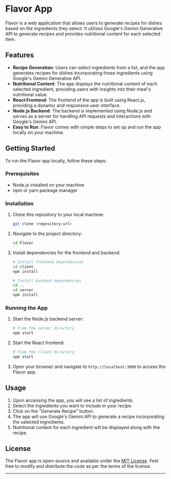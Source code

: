# Flavor App

Flavor is a web application that allows users to generate recipes for dishes based on the ingredients they select. It utilizes Google's Gemini Generative API to generate recipes and provides nutritional content for each selected item.

## Features

- **Recipe Generation**: Users can select ingredients from a list, and the app generates recipes for dishes incorporating those ingredients using Google's Gemini Generative API.
- **Nutritional Content**: The app displays the nutritional content of each selected ingredient, providing users with insights into their meal's nutritional value.
- **React Frontend**: The frontend of the app is built using React.js, providing a dynamic and responsive user interface.
- **Node.js Backend**: The backend is implemented using Node.js and serves as a server for handling API requests and interactions with Google's Gemini API.
- **Easy to Run**: Flavor comes with simple steps to set up and run the app locally on your machine.

## Getting Started

To run the Flavor app locally, follow these steps:

### Prerequisites

- Node.js installed on your machine
- npm or yarn package manager

### Installation

1. Clone this repository to your local machine:

   ```bash
   git clone <repository-url>
   ```

2. Navigate to the project directory:

   ```bash
   cd Flavor
   ```

3. Install dependencies for the frontend and backend:

   ```bash
   # Install frontend dependencies
   cd client
   npm install

   # Install backend dependencies
   cd ..
   cd server
   npm install
   ```

### Running the App

1. Start the Node.js backend server:

   ```bash
   # From the server directory
   npm start
   ```

2. Start the React frontend:

   ```bash
   # From the client directory
   npm start
   ```

3. Open your browser and navigate to `http://localhost:3000` to access the Flavor app.

## Usage

1. Upon accessing the app, you will see a list of ingredients.
2. Select the ingredients you want to include in your recipe.
3. Click on the "Generate Recipe" button.
4. The app will use Google's Gemini API to generate a recipe incorporating the selected ingredients.
5. Nutritional content for each ingredient will be displayed along with the recipe.

## License

The Flavor app is open-source and available under the [MIT License](LICENSE). Feel free to modify and distribute the code as per the terms of the license.

---
